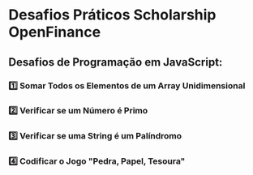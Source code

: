 # Desafios Práticos Scholarship OpenFinance


## **Desafios de Programação em JavaScript:**

### 1️⃣ Somar Todos os Elementos de um Array Unidimensional

### 2️⃣ Verificar se um Número é Primo

### 3️⃣ Verificar se uma String é um Palíndromo

### 4️⃣ Codificar o Jogo "Pedra, Papel, Tesoura"